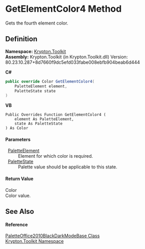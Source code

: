 # GetElementColor4 Method


Gets the fourth element color.



## Definition
**Namespace:** <a href="79d2eac2-21f4-54ff-7552-b20c33c30600.md">Krypton.Toolkit</a>  
**Assembly:** Krypton.Toolkit (in Krypton.Toolkit.dll) Version: 80.23.10.287+8d7660f9dc5efd033fabe008ebfb904beab6d444

**C#**
``` C#
public override Color GetElementColor4(
	PaletteElement element,
	PaletteState state
)
```
**VB**
``` VB
Public Overrides Function GetElementColor4 ( 
	element As PaletteElement,
	state As PaletteState
) As Color
```



#### Parameters
<dl><dt>  <a href="2ec984a1-62de-ebfc-9ec0-4105dcdb49ac.md">PaletteElement</a></dt><dd>Element for which color is required.</dd><dt>  <a href="93e626cd-00cf-240e-06c6-ab4d47e982ba.md">PaletteState</a></dt><dd>Palette value should be applicable to this state.</dd></dl>

#### Return Value
Color  
Color value.

## See Also


#### Reference
<a href="697512eb-9634-d118-23a4-d90b8141f9bb.md">PaletteOffice2010BlackDarkModeBase Class</a>  
<a href="79d2eac2-21f4-54ff-7552-b20c33c30600.md">Krypton.Toolkit Namespace</a>  

